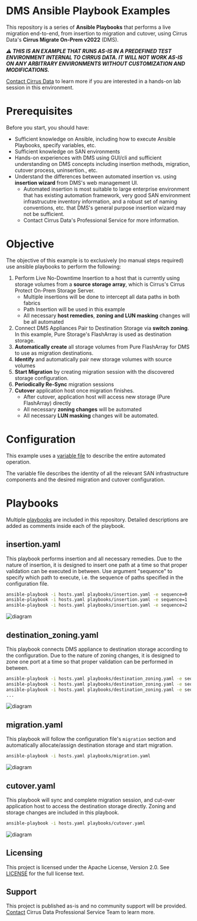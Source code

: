 # DMS Ansible Playbook Examples

This repository is a series of **Ansible Playbooks** that performs a live migration end-to-end, from insertion to migration and cutover, using Cirrus Data's **Cirrus Migrate On-Prem
v2022** (DMS).


***⚠️ THIS IS AN EXAMPLE THAT RUNS AS-IS IN A PREDEFINED TEST ENVIRONMENT INTERNAL TO CIRRUS DATA. IT WILL NOT WORK AS-IS ON ANY ARBITRARY ENVIRONMENTS WITHOUT CUSTOMIZATION AND MODIFICATIONS.***

[Contact Cirrus Data](mailto:info@cdsi.us.com) to learn more if you are interested in a hands-on lab session in this environment.

# Prerequisites
Before you start, you should have:
- Sufficient knowledge on Ansible, including how to execute Ansible Playbooks, specify variables, etc.
- Sufficient knowledge on SAN environments
- Hands-on experiences with DMS using GUI/cli and sufficient understanding on DMS concepts including insertion methods, migration, cutover process,
  uninsertion., etc.
- Understand the differences between automated insertion vs. using **insertion wizard** from DMS's web management UI. 
  - Automated insertion is most suitable to large enterprise environment that has existing automation framework, very good SAN environment infrastrucutre inventory information, and a robust set of naming conventions, etc. that DMS's general purpose insertion wizard may not be sufficient.
  - Contact Cirrus Data's Professional Service for more information.


# Objective
The objective of this example is to exclusively (no manual steps required) use ansible playbooks to perform the following:
1. Perform Live No-Downtime Insertion to a host that is currently using storage volumes from a **source storage array**, which is Cirrus's Cirrus Protect On-Prem Storage Server.
   - Multiple insertions will be done to intercept all data paths in both fabrics
   - Path Insertion will be used in this example
   - All necessary **host remedies**, **zoning and LUN masking** changes will be all automated
2. Connect DMS Appliances Pair to Destination Storage via **switch zoning**. In this example, Pure Storage's FlashArray is used as destination storage.
3. **Automatically create** all storage volumes from Pure FlashArray for DMS to use as migration destinations.
4. **Identify** and automatically pair new storage volumes with source volumes
5. **Start Migration** by creating migration session with the discovered storage configuration.
6. **Periodically Re-Sync** migration sessions
7. **Cutover** application host once migration finishes.
   - After cutover, application host will access new storage (Pure FlashArray) directly
   - All necessary **zoning changes** will be automated
   - All necessary **LUN masking** changes will be automated. 


# Configuration
This example uses a [variable file](dms/vars/config.yaml) to describe the entire automated operation. 

The variable file describes the identity of all the relevant SAN infrastructure components and the desired migration and cutover configuration.


# Playbooks
Multiple [playbooks](dms/playbooks) are included in this repository. Detailed descriptions are added as comments inside each of the playbook.


## insertion.yaml
This playbook performs insertion and all necessary remedies. Due to the nature of insertion, it is designed to insert one path at a time so that proper validation can be executed in between. Use argument "sequence" to specify which path to execute, i.e. the sequence of paths specified in the configuration file. 

```bash
ansible-playbook -i hosts.yaml playbooks/insertion.yaml -e sequence=0
ansible-playbook -i hosts.yaml playbooks/insertion.yaml -e sequence=1
ansible-playbook -i hosts.yaml playbooks/insertion.yaml -e sequence=2
```
![diagram](dms/docs/insertion.svg)


## destination_zoning.yaml
This playbook connects DMS appliance to destination storage according to the configuration. Due to the nature of zoning changes, it is designed to zone one port at a time so that proper validation can be performed in between.

```bash
ansible-playbook -i hosts.yaml playbooks/destination_zoning.yaml -e sequence=0
ansible-playbook -i hosts.yaml playbooks/destination_zoning.yaml -e sequence=1
ansible-playbook -i hosts.yaml playbooks/destination_zoning.yaml -e sequence=2
...
```
![diagram](dms/docs/destination_zoning.svg)

## migration.yaml
This playbook will follow the configuration file's ``migration`` section and automatically allocate/assign destination storage and start migration.

```bash
ansible-playbook -i hosts.yaml playbooks/migration.yaml
```
![diagram](dms/docs/migration.svg)

## cutover.yaml
This playbook will sync and complete migration session, and cut-over application host to access the destination storage directly. Zoning and storage changes are included in this playbook.

```bash
ansible-playbook -i hosts.yaml playbooks/cutover.yaml
```
![diagram](dms/docs/cutover.svg)

## Licensing
This project is licensed under the Apache License, Version 2.0. See
[LICENSE](https://github.com/docker/docker/blob/master/LICENSE) for the full
license text.

## Support
This project is published as-is and no community support will be provided. [Contact](mailto:info@cdsi.us.com) Cirrus Data Professional Service Team to learn more. 
